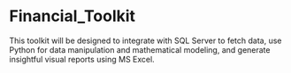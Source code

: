# Financial_Toolkit
This toolkit will be designed to integrate with SQL Server to fetch data, use Python for data manipulation and mathematical modeling, and generate insightful visual reports using MS Excel.
